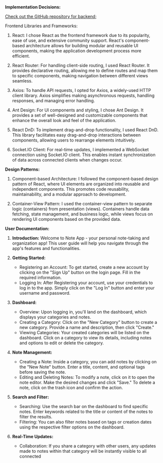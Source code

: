 **Implementation Decisions:**

[Check out the GitHub repository for backend](https://github.com/bigmosi/note-backend.git);


Frontend Libraries and Frameworks:
1. React: I chose React as the frontend framework due to its popularity, ease of use, and extensive community support. React's component-based architecture allows for building modular and reusable UI components, making the application development process more efficient.

2. React Router: For handling client-side routing, I used React Router. It provides declarative routing, allowing me to define routes and map them to specific components, making navigation between different views seamless.

3. Axios: To handle API requests, I opted for Axios, a widely-used HTTP client library. Axios simplifies making asynchronous requests, handling responses, and managing error handling.

4. Ant Design: For UI components and styling, I chose Ant Design. It provides a set of well-designed and customizable components that enhance the overall look and feel of the application.

5. React DnD: To implement drag-and-drop functionality, I used React DnD. This library facilitates easy drag-and-drop interactions between components, allowing users to rearrange elements intuitively.

6. Socket.IO Client: For real-time updates, I implemented a WebSocket connection using Socket.IO client. This enables instant synchronization of data across connected clients when changes occur.

**Design Patterns:**
1. Component-based Architecture: I followed the component-based design pattern of React, where UI elements are organized into reusable and independent components. This promotes code reusability, maintainability, and a modular approach to development.

2. Container-View Pattern: I used the container-view pattern to separate logic (containers) from presentation (views). Containers handle data fetching, state management, and business logic, while views focus on rendering UI components based on the provided data.

**User Documentation:**

1. **Introduction:** Welcome to Note App - your personal note-taking and organization app! This user guide will help you navigate through the app's features and functionalities.

2. **Getting Started:**
   - Registering an Account: To get started, create a new account by clicking on the "Sign Up" button on the login page. Fill in the required information.
   - Logging In: After Registering your account, use your credentials to log in to the app. Simply click on the "Log In" button and enter your username and password.

3. **Dashboard:**
   - Overview: Upon logging in, you'll land on the dashboard, which displays your categories and notes.
   - Creating a Category: Click on the "New Category" button to create a new category. Provide a name and description, then click "Create."
   - Viewing Categories: Your created categories will be listed on the dashboard. Click on a category to view its details, including notes and options to edit or delete the category.

4. **Note Management:**
   - Creating a Note: Inside a category, you can add notes by clicking on the "New Note" button. Enter a title, content, and optional tags before saving the note.
   - Editing and Deleting Notes: To modify a note, click on it to open the note editor. Make the desired changes and click "Save." To delete a note, click on the trash icon and confirm the action.

5. **Search and Filter:**
   - Searching: Use the search bar on the dashboard to find specific notes. Enter keywords related to the title or content of the notes to filter the results.
   - Filtering: You can also filter notes based on tags or creation dates using the respective filter options on the dashboard.

6. **Real-Time Updates:**
   - Collaboration: If you share a category with other users, any updates made to notes within that category will be instantly visible to all connected